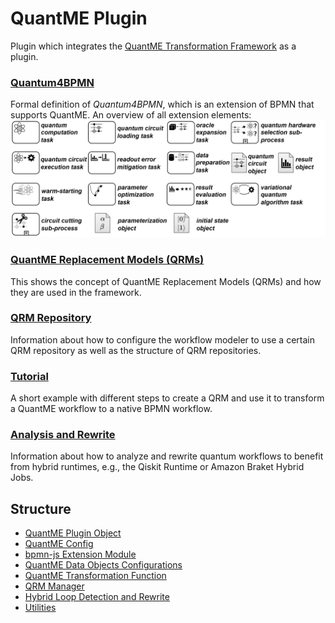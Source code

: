 # QuantME Plugin
Plugin which integrates the [QuantME Transformation Framework](https://github.com/UST-QuAntiL/QuantME-TransformationFramework/tree/develop) as a plugin.

### [Quantum4BPMN](https://github.com/UST-QuAntiL/QuantME-Quantum4BPMN)

Formal definition of _Quantum4BPMN_, which is an extension of BPMN that supports QuantME. An overview of all extension elements:
![QuantME Overview](QuantME-Overview.png)

### [QuantME Replacement Models (QRMs)](./QRM)

This shows the concept of QuantME Replacement Models (QRMs) and how they are used in the framework.

### [QRM Repository](./QRM-Repository)

Information about how to configure the workflow modeler to use a certain QRM repository as well as the structure of QRM repositories.

### [Tutorial](./Tutorial)

A short example with different steps to create a QRM and use it to transform a QuantME workflow to a native BPMN workflow.

### [Analysis and Rewrite](./Analysis-and-Rewrite)

Information about how to analyze and rewrite quantum workflows to benefit from hybrid runtimes, e.g., the Qiskit Runtime or Amazon Braket Hybrid Jobs.


## Structure
- [QuantME Plugin Object](../../../../components/bpmn-q/modeler-component/extensions/quantme/QuantMEPlugin.js)
- [QuantME Config](../../../../components/bpmn-q/modeler-component/extensions/quantme/framework-config)
- [bpmn-js Extension Module](../../../../components/bpmn-q/modeler-component/extensions/quantme/modeling)
- [QuantME Data Objects Configurations](../../../../components/bpmn-q/modeler-component/extensions/quantme/configurations)
- [QuantME Transformation Function](../../../../components/bpmn-q/modeler-component/extensions/quantme/replacement/QuantMETransformator.js)
- [QRM Manager](../../../../components/bpmn-q/modeler-component/extensions/quantme/qrm-manager/qrm-handler.js)
- [Hybrid Loop Detection and Rewrite](../../../../components/bpmn-q/modeler-component/extensions/quantme/ui/adaptation)
- [Utilities](../../../../components/bpmn-q/modeler-component/extensions/quantme/utilities)